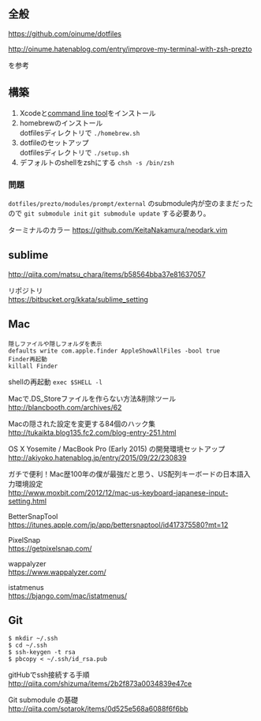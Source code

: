 ## 全般

https://github.com/oinume/dotfiles

http://oinume.hatenablog.com/entry/improve-my-terminal-with-zsh-prezto

を参考

## 構築
1. Xcodeと[command line tool](https://developer.apple.com/downloads/index.action)をインストール
2. homebrewのインストール<br>
  dotfilesディレクトリで `./homebrew.sh`
3. dotfileのセットアップ<br>
  dotfilesディレクトリで `./setup.sh`
4. デフォルトのshellをzshにする `chsh -s /bin/zsh`<br>

### 問題
`dotfiles/prezto/modules/prompt/external` のsubmodule内が空のままだったので `git submodule init` `git submodule update` する必要あり。

ターミナルのカラー https://github.com/KeitaNakamura/neodark.vim

## sublime
http://qiita.com/matsu_chara/items/b58564bba37e81637057

リポジトリ<br>
https://bitbucket.org/kkata/sublime_setting

## Mac

```
隠しファイルや隠しフォルダを表示
defaults write com.apple.finder AppleShowAllFiles -bool true
Finder再起動
killall Finder
```
shellの再起動 `exec $SHELL -l`

Macで.DS_Storeファイルを作らない方法&削除ツール<br>
http://blancbooth.com/archives/62

Macの隠された設定を変更する84個のハック集<br>
http://tukaikta.blog135.fc2.com/blog-entry-251.html

OS X Yosemite / MacBook Pro (Early 2015) の開発環境セットアップ<br>
http://akiyoko.hatenablog.jp/entry/2015/09/22/230839

ガチで便利！Mac歴100年の僕が最強だと思う、US配列キーボードの日本語入力環境設定<br>
http://www.moxbit.com/2012/12/mac-us-keyboard-japanese-input-setting.html

BetterSnapTool<br>
https://itunes.apple.com/jp/app/bettersnaptool/id417375580?mt=12

PixelSnap<br>
https://getpixelsnap.com/

wappalyzer<br>
https://www.wappalyzer.com/

istatmenus<br>
https://bjango.com/mac/istatmenus/

## Git

```
$ mkdir ~/.ssh
$ cd ~/.ssh
$ ssh-keygen -t rsa
$ pbcopy < ~/.ssh/id_rsa.pub
```

gitHubでssh接続する手順<br>
http://qiita.com/shizuma/items/2b2f873a0034839e47ce

Git submodule の基礎<br>
http://qiita.com/sotarok/items/0d525e568a6088f6f6bb
